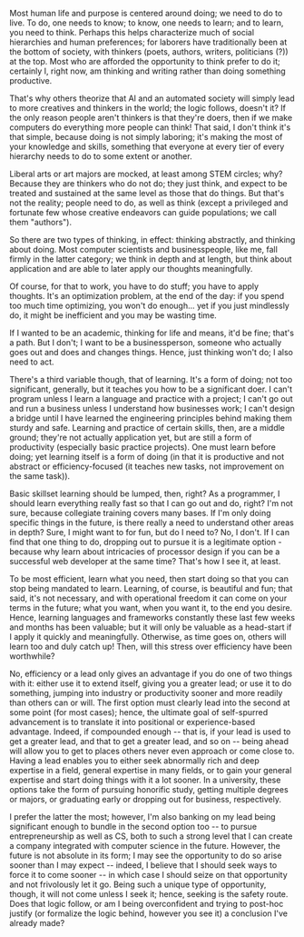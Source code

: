Most human life and purpose is centered around doing; we need to do to live. To do, one needs to know; to know, one needs to learn; and to learn, you need to think. Perhaps this helps characterize much of social hierarchies and human preferences; for laborers have traditionally been at the bottom of society, with thinkers (poets, authors, writers, politicians (?)) at the top. Most who are afforded the opportunity to think prefer to do it; certainly I, right now, am thinking and writing rather than doing something productive. 

That's why others theorize that AI and an automated society will simply lead to more creatives and thinkers in the world; the logic follows, doesn't it? If the only reason people aren't thinkers is that they're doers, then if we make computers do everything more people can think! That said, I don't think it's that simple, because doing is not simply laboring; it's making the most of your knowledge and skills, something that everyone at every tier of every hierarchy needs to do to some extent or another.

Liberal arts or art majors are mocked, at least among STEM circles; why? Because they are thinkers who do not do; they just think, and expect to be treated and sustained at the same level as those that do things. But that's not the reality; people need to do, as well as think (except a privileged and fortunate few whose creative endeavors can guide populations; we call them "authors"). 

So there are two types of thinking, in effect: thinking abstractly, and thinking about doing. Most computer scientists and businesspeople, like me, fall firmly in the latter category; we think in depth and at length, but think about application and are able to later apply our thoughts meaningfully.

Of course, for that to work, you have to do stuff; you have to apply thoughts. It's an optimization problem, at the end of the day: if you spend too much time optimizing, you won't do enough... yet if you just mindlessly do, it might be inefficient and you may be wasting time. 

If I wanted to be an academic, thinking for life and means, it'd be fine; that's a path. But I don't; I want to be a businessperson, someone who actually goes out and does and changes things. Hence, just thinking won't do; I also need to act.

There's a third variable though, that of learning. It's a form of doing; not too significant, generally, but it teaches you how to be a significant doer. I can't program unless I learn a language and practice with a project; I can't go out and run a business unless I understand how businesses work; I can't design a bridge until I have learned the engineering principles behind making them sturdy and safe. Learning and practice of certain skills, then, are a middle ground; they're not actually application yet, but are still a form of productivity (especially basic practice projects). One must learn before doing; yet learning itself is a form of doing (in that it is productive and not abstract or efficiency-focused (it teaches new tasks, not improvement on the same task)).

Basic skillset learning should be lumped, then, right? As a programmer, I should learn everything really fast so that I can go out and do, right? I'm not sure, because collegiate training covers many bases. If I'm only doing specific things in the future, is there really a need to understand other areas in depth? Sure, I might want to for fun, but do I need to? No, I don't. If I can find that one thing to do, dropping out to pursue it is a legitimate option - because why learn about intricacies of processor design if you can be a successful web developer at the same time? That's how I see it, at least.

To be most efficient, learn what you need, then start doing so that you can stop being mandated to learn. Learning, of course, is beautiful and fun; that said, it's not necessary, and with operational freedom it can come on your terms in the future; what you want, when you want it, to the end you desire. Hence, learning languages and frameworks constantly these last few weeks and months has been valuable; but it will only be valuable as a head-start if I apply it quickly and meaningfully. Otherwise, as time goes on, others will learn too and duly catch up! Then, will this stress over efficiency have been worthwhile?

No, efficiency or a lead only gives an advantage if you do one of two things with it: either use it to extend itself, giving you a greater lead; or use it to do something, jumping into industry or productivity sooner and more readily than others can or will. The first option must clearly lead into the second at some point (for most cases); hence, the ultimate goal of self-spurred advancement is to translate it into positional or experience-based advantage. Indeed, if compounded enough -- that is, if your lead is used to get a greater lead, and that to get a greater lead, and so on -- being ahead will allow you to get to places others never even approach or come close to. Having a lead enables you to either seek abnormally rich and deep expertise in a field, general expertise in many fields, or to gain your general expertise and start doing things with it a lot sooner. In a university, these options take the form of pursuing honorific study, getting multiple degrees or majors, or graduating early or dropping out for business, respectively.

I prefer the latter the most; however, I'm also banking on my lead being significant enough to bundle in the second option too -- to pursue entrepreneurship as well as CS, both to such a strong level that I can create a company integrated with computer science in the future. However, the future is not absolute in its form; I may see the opportunity to do so arise sooner than I may expect -- indeed, I believe that I should seek ways to force it to come sooner -- in which case I should seize on that opportunity and not frivolously let it go. Being such a unique type of opportunity, though, it will not come unless I seek it; hence, seeking is the safety route. Does that logic follow, or am I being overconfident and trying to post-hoc justify (or formalize the logic behind, however you see it) a conclusion I've already made?